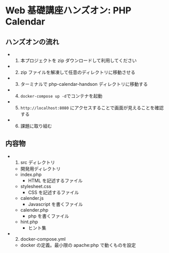 # Web 基礎講座ハンズオン: PHP Calendar

## ハンズオンの流れ

- 1. 本プロジェクトを zip ダウンロードして利用してください
- 2. zip ファイルを解凍して任意のディレクトリに移動させる
- 3. ターミナルで php-calendar-handson ディレクトリに移動する
- 4. `docker-compose up -d`でコンテナを起動
- 5. `http://localhost:8080` にアクセスすることで画面が見えることを確認する
- 6. 課題に取り組む

## 内容物

- 1. src ディレクトリ
  - 開発用ディレクトリ
  - index.php
    - HTML を記述するファイル
  - stylesheet.css
    - CSS を記述するファイル
  - calender.js
    - Javascript を書くファイル
  - calender.php
    - php を書くファイル
  - hint.php
    - ヒント集    
- 2. docker-compose.yml
  - docker の定義。最小限の apache:php で動くものを設定
